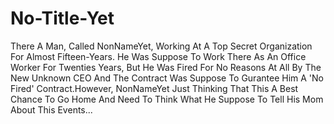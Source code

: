 # No-Title-Yet
There A Man, Called NonNameYet, Working At A Top Secret Organization For Almost Fifteen-Years. He Was Suppose To Work There As An Office Worker For Twenties Years, But He Was Fired For No Reasons At All By The New Unknown CEO And The Contract Was Suppose To Gurantee Him A 'No Fired' Contract.However, NonNameYet Just Thinking That This A Best Chance To Go Home And Need To Think What He Suppose To Tell His Mom About This Events...
